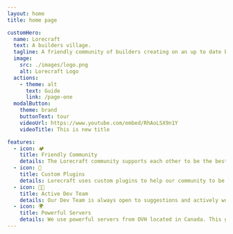 ```yaml
---
layout: home
title: home page

customHero:
  name: Lorecraft
  text: A builders village.
  tagline: A friendly community of builders creating on an up to date build server!
  image:
    src: ./images/logo.png
    alt: Lorecraft Logo
  actions:
    - theme: alt
      text: Guide
      link: /page-one
  modalButton:
    theme: brand
    buttonText: tour
    videoUrl: https://www.youtube.com/embed/RhAoLSX9n1Y
    videoTitle: This is new title

features:
  - icon: 🏕️
    title: Friendly Community
    details: The Lorecraft community supports each other to be the best builders we can be. Come join us on discord!
  - icon: 🧰
    title: Custom Plugins
    details: Lorecraft uses custom plugins to help our community to be more creative and more productive.
  - icon: 👩‍💻
    title: Active Dev Team
    details: Our Dev Team is always open to suggestions and actively works to keep the network running as smoothly as possible!
  - icon: 🌍
    title: Powerful Servers
    details: We use powerful servers from OVH located in Canada. This gives us the best US/EU pings for a worldwide community experience!
---
```

